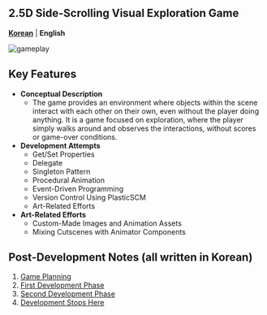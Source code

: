 ## **2.5D Side-Scrolling Visual Exploration Game**

**[Korean](https://github.com/hyngng/unity-armonia/blob/master/README.md)** | **English**

![gameplay](https://cdn.jsdelivr.net/gh/hyngng/hyngng.github.io.resources@master/2024-10-23-armonia-developing-cancelled/gameplay.webp)

## **Key Features**

- **Conceptual Description**
    - The game provides an environment where objects within the scene interact with each other on their own, even without the player doing anything. It is a game focused on exploration, where the player simply walks around and observes the interactions, without scores or game-over conditions.
- **Development Attempts**
    - Get/Set Properties
    - Delegate
    - Singleton Pattern
    - Procedural Animation
    - Event-Driven Programming
    - Version Control Using PlasticSCM
    - Art-Related Efforts
- **Art-Related Efforts**
    - Custom-Made Images and Animation Assets
    - Mixing Cutscenes with Animator Components
  
## **Post-Development Notes (all written in Korean)**
1. [Game Planning](https://hyngng.github.io/posts/armonia-planning/) 
2. [First Development Phase](https://hyngng.github.io/posts/armonia-developing-first/)
3. [Second Development Phase](https://hyngng.github.io/posts/armonia-developing-second/)
4. [Development Stops Here](https://hyngng.github.io/posts/armonia-developing-cancelled/)

